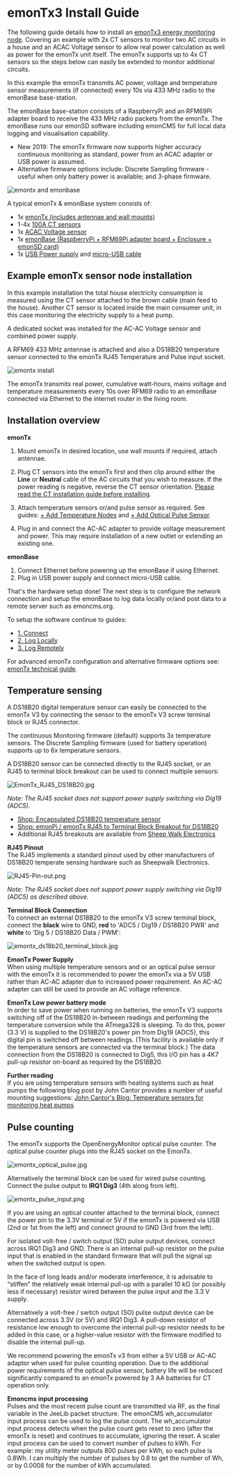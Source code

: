 # emonTx3 Install Guide

The following guide details how to install an [emonTx3 energy monitoring node](overview.md). Covering an example with 2x CT sensors to monitor two AC circuits in a house and an ACAC Voltage sensor to allow real power calculation as well as power for the emonTx unit itself. The emonTx supports up to 4x CT sensors so the steps below can easily be extended to monitor additional circuits. 

In this example the emonTx transmits AC power, voltage and temperature sensor measurements (if connected) every 10s via 433 MHz radio to the emonBase base-station. 

The emonBase base-station consists of a RaspberryPi and an RFM69Pi adapter board to receive the 433 MHz radio packets from the emonTx. The emonBase runs our emonSD software including emonCMS for full local data logging and visualisation capability.

- New 2019: The emonTx firmware now supports higher accuracy continuous monitoring as standard, power from an ACAC adapter or USB power is assumed.
- Alternative firmware options include: Discrete Sampling firmware - useful when only battery power is available; and 3-phase firmware.

![emontx and emonbase](img/emontxemonbase.jpg)

A typical emonTx & emonBase system consists of:

- 1x [emonTx (includes antennae and wall mounts)](https://shop.openenergymonitor.com/emontx-v3-electricity-monitoring-transmitter/)
- 1-4x [100A CT sensors](https://shop.openenergymonitor.com/100a-max-clip-on-current-sensor-ct/)
- 1x [ACAC Voltage sensor](https://shop.openenergymonitor.com/ac-ac-power-supply-adapter-ac-voltage-sensor-uk-plug/)
- 1x [emonBase (RaspberryPi + RFM69Pi adapter board + Enclosure + emonSD card)](https://shop.openenergymonitor.com/emonbase-web-connected-base-station/)
- 1x [USB Power supply](https://shop.openenergymonitor.com/5v-dc-usb-power-adapter-uk-plug/) and [micro-USB cable](https://shop.openenergymonitor.com/micro-usb-cable-20-awg-emonbase/)

## Example emonTx sensor node installation

In this example installation the total house electricity consumption is measured using the CT sensor attached to the brown cable (main feed to the house). Another CT sensor is located inside the main consumer unit, in this case monitoring the electricity supply to a heat pump.

A dedicated socket was installed for the AC-AC Voltage sensor and combined power supply. 

A RFM69 433 MHz antennae is attached and also a DS18B20 temperature sensor connected to the emonTx RJ45 Temperature and Pulse input socket.

![emontx install](img/emontx_install.JPG)

The emonTx transmits real power, cumulative watt-hours, mains voltage and temperature measurements every 10s over RFM69 radio to an emonBase connected via Ethernet to the internet router in the living room.

## Installation overview

**emonTx**

1. Mount emonTx in desired location, use wall mounts if required, attach antennae.
2. Plug CT sensors into the emonTx first and then clip around either the **Line** or **Neutral** cable of the AC circuits that you wish to measure. If the power reading is negative, reverse the CT sensor orientation. [Please read the CT installation guide before installing](electricity-monitoring/ct-sensors/installation.md).
3. Attach temperature sensors or/and pulse sensor as required. See guides: [+ Add Temperature Nodes](/setup/emonth) and [+ Add Optical Pulse Sensor](/setup/optical-pulse-sensor).
    
3. Plug in and connect the AC-AC adapter to provide voltage measurement and power. This may require installation of a new outlet or extending an existing one.

**emonBase**

1. Connect Ethernet before powering up the emonBase if using Ethernet.
2. Plug in USB power supply and connect micro-USB cable.

That's the hardware setup done! The next step is to configure the network connection and setup the emonBase to log data locally or/and post data to a remote server such as emoncms.org. 

To setup the software continue to guides: 

- [1. Connect](/setup/connect)
- [2. Log Locally](/setup/local)
- [3. Log Remotely](/setup/remote)

For advanced emonTx configuration and alternative firmware options see:<br> [emonTx technical guide](/technical/emontx).


## Temperature sensing

A DS18B20 digital temperature sensor can easily be connected to the emonTx V3 by connecting the sensor to the emonTx V3 screw terminal block or RJ45 connector.

The continuous Monitoring firmware (default) supports 3x temperature sensors. The Discrete Sampling firmware (used for battery operation) supports up to 6x temperature sensors.

A DS18B20 sensor can be connected directly to the RJ45 socket, or an RJ45 to terminal block breakout can be used to connect multiple sensors:

![EmonTx_RJ45_DS18B20.jpg](img/EmonTx_RJ45_DS18B20.jpg)

*Note: The RJ45 socket does not support power supply switching via Dig19 (ADC5).*

- [Shop: Encapsulated DS18B20 temperature sensor](http://shop.openenergymonitor.com/encapsulated-ds18b20-temperature-sensor/)
- [Shop: emonPi / emonTx RJ45 to Terminal Block Breakout for DS18B20](https://shop.openenergymonitor.com/rj45-to-terminal-block-breakout-for-ds18b20/)
- Additional RJ45 breakouts are available from [Sheep Walk Electronics](http://www.sheepwalkelectronics.co.uk/index.php?cPath=23)

**RJ45 Pinout**<br>
The RJ45 implements a standard pinout used by other manufacturers of DS18B20 temperate sensing hardware such as Sheepwalk Electronics.

![RJ45-Pin-out.png](img/RJ45-Pin-out.png)

*Note: The RJ45 socket does not support power supply switching via Dig19 (ADC5) as described above.*

**Terminal Block Connection**<br>
To connect an external DS18B20 to the emonTx V3 screw terminal block, connect the **black** wire to GND, **red** to 'ADC5 / Dig19 / DS18B20 PWR' and **white** to 'Dig 5 / DS18B20 Data / PWM':

![emontx_ds18b20_terminal_block.jpg](img/emontx_ds18b20_terminal_block.jpg)

**EmonTx Power Supply**<br>
When using multiple temperature sensors and or an optical pulse sensor with the emonTx it is recommended to power the emonTx via a 5V USB rather than AC-AC adapter due to increased power requirement. An AC-AC adapter can still be used to provide an AC voltage reference. 

**EmonTx Low power battery mode**<br>
In order to save power when running on batteries, the emonTx V3 supports switching off of the DS18B20 in-between readings and performing the temperature conversion while the ATmega328 is sleeping. To do this, power (3.3 V) is supplied to the DS18B20's power pin from Dig19 (ADC5), this digital pin is switched off between readings. (This facility is available only if the temperature sensors are connected via the terminal block.) The data connection from the DS18B20 is connected to Dig5, this I/O pin has a 4K7 pull-up resistor on-board as required by the DS18B20. 

**Further reading**<br>
If you are using temperature sensors with heating systems such as heat pumps the following blog post by John Cantor provides a number of useful mounting suggestions: [John Cantor's Blog: Temperature sensors for monitoring heat pumps](https://heatpumps.co.uk/2015/06/08/temperature-sensing-with-openenergymonitor)

## Pulse counting

The emonTx supports the OpenEnergyMonitor optical pulse counter. The optical pulse counter plugs into the RJ45 socket on the EmonTx.

![emontx_optical_pulse.jpg](img/emontx_optical_pulse.jpg)

Alternatively the terminal block can be used for wired pulse counting. Connect the pulse output to **IRQ1 Dig3** (4th along from left). 

![emontx_pulse_input.png](img/emontx_pulse_input.png)

If you are using an optical counter attached to the terminal block, connect the power pin to the 3.3V terminal or 5V if the emonTx is powered via USB (2nd or 1st from the left) and connect ground to GND (3rd from the left).

For isolated volt-free / switch output (SO) pulse output devices, connect across IRQ1 Dig3 and GND. There is an internal pull-up resistor on the pulse input that is enabled in the standard firmware that will pull the signal up when the switched output is open.

In the face of long leads and/or moderate interference, it is advisable to “stiffen” the relatively weak internal pull-up with a parallel 10 kΩ (or possibly less if necessary) resistor wired between the pulse input and the 3.3 V supply.

Alternatively a volt-free / switch output (SO) pulse output device can be connected across 3.3V (or 5V) and IRQ1 Dig3. A pull-down resistor of resistance low enough to overcome the internal pull-up resistor needs to be added in this case, or a higher-value resistor with the firmware modified to disable the internal pull-up.

We recommend powering the emonTx v3 from either a 5V USB or AC-AC adaptor when used for pulse counting operation. Due to the additional power requirements of the optical pulse sensor, battery life will be reduced significantly compared to an emonTx powered by 3 AA batteries for CT operation only. 

**Emoncms input processing**<br>Pulses and the most recent pulse count are transmitted via RF, as the final variable in the JeeLib packet structure. The emonCMS wh_accumulator input process can be used to log the pulse count. The wh_accumulator input process detects when the pulse count gets reset to zero (after the emonTx is reset) and continues to accumulate, ignoring the reset. A scaler input process can be used to convert number of pulses to kWh. For example: my utility meter outputs 800 pulses per kWh, so each pulse is 0.8Wh. I can multiply the number of pulses by 0.8 to get the number of Wh, or by 0.0008 for the number of kWh accumulated. 
